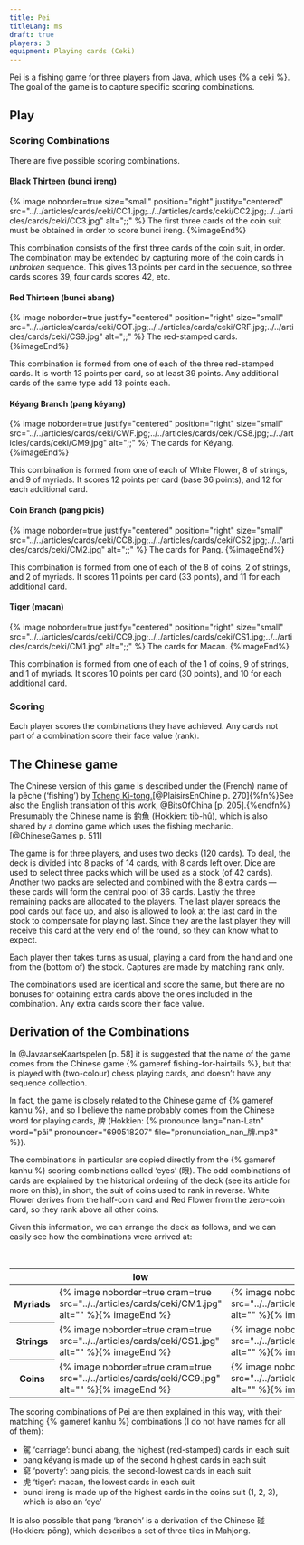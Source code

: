 ```yaml
---
title: Pei
titleLang: ms
draft: true
players: 3
equipment: Playing cards (Ceki)
---
```


<p class="lead">
Pei is a fishing game for three players from Java, which uses {% a ceki %}. The
goal of the game is to capture specific scoring combinations.
</p>

## Play



### Scoring Combinations

There are five possible scoring combinations.

#### Black Thirteen (<span lang="jav-Latn">bunci ireng</span>)

{% image
    noborder=true
    size="small"
    position="right"
    justify="centered"
    src="../../articles/cards/ceki/CC1.jpg;../../articles/cards/ceki/CC2.jpg;../../articles/cards/ceki/CC3.jpg"
    alt=";;" %}
The first three cards of the coin suit must be obtained in order to score <span lang="jav-Latn">bunci ireng</span>.
{%imageEnd%}

This combination consists of the first three cards of the coin suit, in order.
The combination may be extended by capturing more of the coin cards in _unbroken_
sequence. This gives 13 points per card in the sequence, so three cards scores
39, four cards scores 42, etc.

#### Red Thirteen (<span lang="jav-Latn">bunci abang</span>)

{% image
    noborder=true
    justify="centered"
    position="right"
    size="small"
    src="../../articles/cards/ceki/COT.jpg;../../articles/cards/ceki/CRF.jpg;../../articles/cards/ceki/CS9.jpg"
    alt=";;" %}
The red-stamped cards.
{%imageEnd%}

This combination is formed from one of each of the three red-stamped cards. It
is worth 13 points per card, so at least 39 points. Any additional cards of the
same type add 13 points each.

#### <span lang="jav-Latn">Kéyang</span> Branch (<span lang="jav-Latn">pang kéyang</span>)

{% image
    noborder=true
    justify="centered"
    position="right"
    size="small"
    src="../../articles/cards/ceki/CWF.jpg;../../articles/cards/ceki/CS8.jpg;../../articles/cards/ceki/CM9.jpg"
    alt=";;" %}
The cards for <span lang="jav-Latn">Kéyang</span>.
{%imageEnd%}

This combination is formed from one of each of White Flower, 8 of strings, and 9
of myriads. It scores 12 points per card (base 36 points), and 12 for each
additional card.

#### Coin Branch (<span lang="jav-Latn">pang picis</span>) 

{% image
    noborder=true
    justify="centered"
    position="right"
    size="small"
    src="../../articles/cards/ceki/CC8.jpg;../../articles/cards/ceki/CS2.jpg;../../articles/cards/ceki/CM2.jpg"
    alt=";;" %}
The cards for <span lang="jav-Latn">Pang</span>.
{%imageEnd%}

This combination is formed from one of each of the 8 of coins, 2 of strings, and
2 of myriads. It scores 11 points per card (33 points), and 11 for each
additional card.

#### Tiger (<span lang="jav-Latn">macan</span>)

{% image
    noborder=true
    justify="centered"
    position="right"
    size="small"
    src="../../articles/cards/ceki/CC9.jpg;../../articles/cards/ceki/CS1.jpg;../../articles/cards/ceki/CM1.jpg"
    alt=";;" %}
The cards for <span lang="jav-Latn">Macan</span>.
{%imageEnd%}

This combination is formed from one of each of the 1 of coins, 9 of strings, and
1 of myriads. It scores 10 points per card (30 points), and 10 for each
additional card.

### Scoring

Each player scores the combinations they have achieved. Any cards not part of a
combination score their face value (rank).

## The Chinese game

The Chinese version of this game is described under the (French) name of <span
lang="fr">la pêche</span> (‘fishing’) by [Tcheng
Ki-tong.](https://en.wikipedia.org/wiki/Chen_Jitong)[@PlaisirsEnChine p.
270]{%fn%}See also the English translation of this work, @BitsOfChina [p.
205].{%endfn%} Presumably the Chinese name is <span lang="zh-Hant">釣魚</span>
(Hokkien: <span lang="nan-Latn">tiò-hû</span>), which is also shared by a domino
game which uses the fishing mechanic.[@ChineseGames p. 511]

The game is for three players, and uses two decks (120 cards). To deal, the deck
is divided into 8 packs of 14 cards, with 8 cards left over. Dice are used to
select three packs which will be used as a stock (of 42 cards). Another two
packs are selected and combined with the 8 extra cards — these cards will form
the central pool of 36 cards. Lastly the three remaining packs are allocated to
the players. The last player spreads the pool cards out face up, and also is
allowed to look at the last card in the stock to compensate for playing last.
Since they are the last player they will receive this card at the very end of
the round, so they can know what to expect.

Each player then takes turns as usual, playing a card from the hand and one from
the (bottom of) the stock. Captures are made by matching rank only.

The combinations used are identical and score the same, but there are no bonuses
for obtaining extra cards above the ones included in the combination. Any extra
cards score their face value.

## Derivation of the Combinations

In @JavaanseKaartspelen [p. 58] it is suggested that the name of the game comes
from the Chinese game {% gameref fishing-for-hairtails %}, but that is played with (two-colour) chess
playing cards, and doesn’t have any sequence collection.

In fact, the game is closely related to the Chinese game of {% gameref kanhu %}, and so I
believe the name probably comes from the Chinese word for playing cards, <span
lang="zh-Hant">牌</span> (Hokkien: {% pronounce lang="nan-Latn" word="pâi"
pronouncer="690518207" file="pronunciation_nan_牌.mp3" %}).

The combinations in particular are copied directly from the {% gameref kanhu %}
scoring combinations called ‘eyes’ (<span lang="zh">眼</span>). The odd
combinations of cards are explained by the historical ordering of the deck (see
its article for more on this), in short, the suit of coins used to rank in
reverse. White Flower derives from the half-coin card and Red Flower from the
zero-coin card, so they rank above all other coins.

Given this information, we can arrange the deck as follows, and we can easily
see how the combinations were arrived at:

<div class="table-responsive">
<table class="table table-sm" style="table-layout:fixed; width: 100%">
<caption>A Ceki deck presented in “historical order” to show how the combinations were derived.</caption>
<thead>
<tr class="text-center">
<th></th>
<th>low</th>
<th></th>
<th></th>
<th></th>
<th></th>
<th></th>
<th></th>
<th></th>
<th></th>
<th></th>
<th>high</th>
</tr>
</thead>
<tbody class="table-group-divider">
<tr>
<th scope="row" class="sideways centered">Myriads</th>
<td>{% image noborder=true cram=true src="../../articles/cards/ceki/CM1.jpg" alt="" %}{% imageEnd %}</td>
<td>{% image noborder=true cram=true src="../../articles/cards/ceki/CM2.jpg" alt="" %}{% imageEnd %}</td>
<td>{% image noborder=true cram=true src="../../articles/cards/ceki/CM3.jpg" alt="" %}{% imageEnd %}</td>
<td>{% image noborder=true cram=true src="../../articles/cards/ceki/CM4.jpg" alt="" %}{% imageEnd %}</td>
<td>{% image noborder=true cram=true src="../../articles/cards/ceki/CM5.jpg" alt="" %}{% imageEnd %}</td>
<td>{% image noborder=true cram=true src="../../articles/cards/ceki/CM6.jpg" alt="" %}{% imageEnd %}</td>
<td>{% image noborder=true cram=true src="../../articles/cards/ceki/CM7.jpg" alt="" %}{% imageEnd %}</td>
<td>{% image noborder=true cram=true src="../../articles/cards/ceki/CM8.jpg" alt="" %}{% imageEnd %}</td>
<td>{% image noborder=true cram=true src="../../articles/cards/ceki/CM9.jpg" alt="" %}{% imageEnd %}</td>
<td>{% image noborder=true cram=true src="../../articles/cards/ceki/COT.jpg" alt="" %}{% imageEnd %}</td>
<td></td>
</tr>
<tr>
<th scope="row" class="sideways centered">Strings</th>
<td>{% image noborder=true cram=true src="../../articles/cards/ceki/CS1.jpg" alt="" %}{% imageEnd %}</td>
<td>{% image noborder=true cram=true src="../../articles/cards/ceki/CS2.jpg" alt="" %}{% imageEnd %}</td>
<td>{% image noborder=true cram=true src="../../articles/cards/ceki/CS3.jpg" alt="" %}{% imageEnd %}</td>
<td>{% image noborder=true cram=true src="../../articles/cards/ceki/CS4.jpg" alt="" %}{% imageEnd %}</td>
<td>{% image noborder=true cram=true src="../../articles/cards/ceki/CS5.jpg" alt="" %}{% imageEnd %}</td>
<td>{% image noborder=true cram=true src="../../articles/cards/ceki/CS6.jpg" alt="" %}{% imageEnd %}</td>
<td>{% image noborder=true cram=true src="../../articles/cards/ceki/CS7.jpg" alt="" %}{% imageEnd %}</td>
<td>{% image noborder=true cram=true src="../../articles/cards/ceki/CS8.jpg" alt="" %}{% imageEnd %}</td>
<td>{% image noborder=true cram=true src="../../articles/cards/ceki/CS9.jpg" alt="" %}{% imageEnd %}</td>
<td></td>
<td></td>
</tr>
<tr>
<th scope="row" class="sideways centered">Coins</th>
<td>{% image noborder=true cram=true src="../../articles/cards/ceki/CC9.jpg" alt="" %}{% imageEnd %}</td>
<td>{% image noborder=true cram=true src="../../articles/cards/ceki/CC8.jpg" alt="" %}{% imageEnd %}</td>
<td>{% image noborder=true cram=true src="../../articles/cards/ceki/CC7.jpg" alt="" %}{% imageEnd %}</td>
<td>{% image noborder=true cram=true src="../../articles/cards/ceki/CC6.jpg" alt="" %}{% imageEnd %}</td>
<td>{% image noborder=true cram=true src="../../articles/cards/ceki/CC5.jpg" alt="" %}{% imageEnd %}</td>
<td>{% image noborder=true cram=true src="../../articles/cards/ceki/CC4.jpg" alt="" %}{% imageEnd %}</td>
<td>{% image noborder=true cram=true src="../../articles/cards/ceki/CC3.jpg" alt="" %}{% imageEnd %}</td>
<td>{% image noborder=true cram=true src="../../articles/cards/ceki/CC2.jpg" alt="" %}{% imageEnd %}</td>
<td>{% image noborder=true cram=true src="../../articles/cards/ceki/CC1.jpg" alt="" %}{% imageEnd %}</td>
<td>{% image noborder=true cram=true src="../../articles/cards/ceki/CWF.jpg" alt="" %}{% imageEnd %}</td>
<td>{% image noborder=true cram=true src="../../articles/cards/ceki/CRF.jpg" alt="" %}{% imageEnd %}</td>
</tr>
</tbody>
</table>
</div>

The scoring combinations of <span lang="jav-Latn">Pei</span> are then explained
in this way, with their matching {% gameref kanhu %} combinations (I do not have names for all of them):

* <span lang="zh">駕</span> ‘carriage’: <span lang="jav-Latn">bunci abang</span>, the highest (red-stamped) cards in each suit
* <span lang="jav-Latn">pang kéyang</span> is made up of the second highest cards in each suit
* <span lang="zh">窮</span> ‘poverty’: <span lang="jav-Latn">pang picis</span>, the second-lowest cards in each suit
* <span lang="zh">虎</span> ‘tiger’: <span lang="jav-Latn">macan</span>, the lowest cards in each suit
* <span lang="jav-Latn">bunci ireng</span> is made up of the highest cards in the coins suit (1, 2, 3), which is also an ‘eye’

It is also possible that <span lang="jav-Latn">pang</span> ‘branch’ is a
derivation of the Chinese <span lang="zh">碰</span> (Hokkien: <span
lang="nan-Latn">pōng</span>), which describes a set of three tiles in Mahjong.
